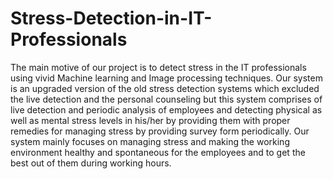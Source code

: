 # Stress-Detection-in-IT-Professionals
The main motive of our project is to detect stress in the IT professionals using vivid Machine learning and Image processing techniques. Our system is an upgraded version of the old stress detection systems which excluded the live detection and the personal counseling but this system comprises of live detection and periodic analysis of employees and detecting physical as well as mental stress levels in his/her by providing them with proper remedies for managing stress by providing survey form periodically. Our system mainly focuses on managing stress and making the working environment healthy and spontaneous for the employees and to get the best out of them during working hours.

